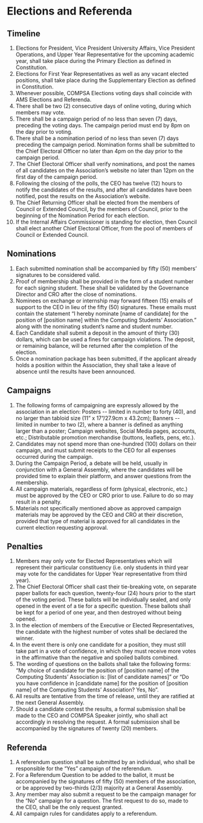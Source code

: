 # Elections and Referenda

## Timeline

1. Elections for President, Vice President University Affairs, Vice President
   Operations, and Upper Year Representative for the upcoming academic year,
   shall take place during the Primary Election as defined in Constitution. 
2. Elections for First Year Representatives as well as any vacant elected
   positions, shall take place during the Supplementary Election as defined in
   Constitution. 
3. Whenever possible, COMPSA Elections voting days shall coincide with AMS
   Elections and Referenda. 
4. There shall be two (2) consecutive days of online voting, during which
   members may vote. 
5. There shall be a campaign period of no less than seven (7) days, preceding
   the voting days. The campaign period must end by 8pm on the day prior to
   voting. 
6. There shall be a nomination period of no less than seven (7) days preceding
   the campaign period. Nomination forms shall be submitted to the Chief
   Electoral Officer no later than 4pm on the day prior to the campaign period. 
7. The Chief Electoral Officer shall verify nominations, and post the names of
   all candidates on the Association’s website no later than 12pm on the first
   day of the campaign period.
8. Following the closing of the polls, the CEO has twelve (12) hours to notify
   the candidates of the results, and after all candidates have been notified,
   post the results on the Association’s website. 
9. The Chief Returning Officer shall be elected from the members of Council or
   Extended Council, by the members of Council, prior to the beginning of the
   Nomination Period for each election. 
0. If the Internal Affairs Commissioner is standing for election, then Council
   shall elect another Chief Electoral Officer, from the pool of members of
   Council or Extended Council.

## Nominations

1. Each submitted nomination shall be accompanied by fifty (50) members’
   signatures to be considered valid. 
2. Proof of membership shall be provided in the form of a student number for
   each signing student. These shall be validated by the Governance Director
   and CRO after the close of nominations. 
3. Nominees on exchange or internship may forward fifteen (15) emails of
   support to the CEO in lieu of the fifty (50) signatures. These emails must
   contain the statement “I hereby nominate [name of candidate] for the
   position of [position name] within the Computing Students’ Association.”
   along with the nominating student’s name and student number. 
4. Each Candidate shall submit a deposit in the amount of thirty (30) dollars,
   which can be used a fines for campaign violations. The deposit, or remaining
   balance, will be returned after the completion of the election. 
5. Once a nomination package has been submitted, if the applicant already holds
   a position within the Association, they shall take a leave of absence until
   the results have been announced.

## Campaigns

1. The following forms of campaigning are expressly allowed by the association
   in an election: Posters -- limited in number to forty (40), and no larger
   than tabloid size (11” x 17”/27.9cm x 43.2cm); Banners -- limited in number
   to two (2), where a banner is defined as anything larger than a poster;
   Campaign websites, Social Media pages, accounts, etc.; Distributable
   promotion merchandise (buttons, leaflets, pens, etc.).
2. Candidates may not spend more than one-hundred (100) dollars on their
   campaign, and must submit receipts to the CEO for all expenses occurred
   during the campaign. 
3. During the Campaign Period, a debate will be held, usually in conjunction
   with a General Assembly, where the candidates will be provided time to
   explain their platform, and answer questions from the membership.
4. All campaign materials, regardless of form (physical, electronic, etc.) must
   be approved by the CEO or CRO prior to use. Failure to do so may result in a
   penalty. 
5. Materials not specifically mentioned above as approved campaign materials
   may be approved by the CEO and CRO at their discretion, provided that type
   of material is approved for all candidates in the current election
   requesting approval.

## Penalties

1. Members may only vote for Elected Representatives which will represent their
   particular constituency (i.e. only students in third year may vote for the
   candidates for Upper Year representative from third year). 
2. The Chief Electoral Officer shall cast their tie-breaking vote, on separate
   paper ballots for each question, twenty-four (24) hours prior to the start
   of the voting period. These ballots will be individually sealed, and only
   opened in the event of a tie for a specific question. These ballots shall be
   kept for a period of one year, and then destroyed without being opened. 
3. In the election of members of the Executive or Elected Representatives, the
   candidate with the highest number of votes shall be declared the winner. 
4. In the event there is only one candidate for a position, they must still
   take part in a vote of confidence, in which they must receive more votes in
   the affirmative than the negative and spoiled ballots combined.
5. The wording of questions on the ballots shall take the following forms: “My
   choice of candidate for the position of [position name] of the Computing
   Students’ Association is: [list of candidate names]” or “Do you have
   confidence in [candidate name] for the position of [position name] of the
   Computing Students’ Association? Yes, No”.
6. All results are tentative from the time of release, until they are ratified
   at the next General Assembly. 
7. Should a candidate contest the results, a formal submission shall be made to
   the CEO and COMPSA Speaker jointly, who shall act accordingly in resolving
   the request. A formal submission shall be accompanied by the signatures of
   twenty (20) members.

## Referenda

1. A referendum question shall be submitted by an individual, who shall be
   responsible for the “Yes” campaign of the referendum.
2. For a Referendum Question to be added to the ballot, it must be accompanied
   by the signatures of fifty (50) members of the association, or be approved
   by two-thirds (2/3) majority at a General Assembly. 
3. Any member may also submit a request to be the campaign manager for the “No”
   campaign for a question. The first request to do so, made to the CEO, shall
   be the only request granted. 
4. All campaign rules for candidates apply to a referendum.

